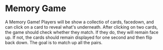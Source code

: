 # Memory Game
A Memory Game! Players will be show a collectio of cards, facedown, and can click on a card to reveal what's underneath. After clicking on two cards, the game should check whether they match. If they do, they will remain face up. If not, the cards should remain displayed for one second and then flip back down. 
The goal is to match up all the pairs. 
